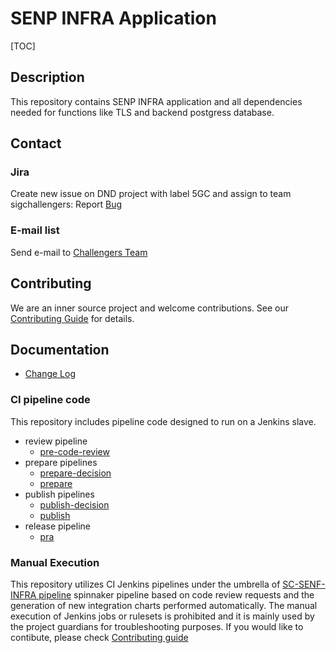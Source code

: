 # SENP INFRA Application

[TOC]

## Description

This repository contains SENP INFRA application and all dependencies needed
for functions like TLS and backend postgress database.

## Contact

### Jira

Create new issue on DND project with label 5GC and assign to team sigchallengers:
Report [Bug][1]

### E-mail list

Send e-mail to [Challengers Team][2]

## Contributing

We are an inner source project and welcome contributions.
See our [Contributing Guide](CONTRIBUTING.md) for details.

## Documentation

* [Change Log](CHANGELOG.md)

### CI pipeline code

This repository includes pipeline code designed to run on a Jenkins slave.

* review pipeline
    * [pre-code-review](./jenkins/pre-code-review.jenkinsfile)
* prepare pipelines
    * [prepare-decision](./jenkins/prepare-decision.jenkinsfile)
    * [prepare](./jenkins/prepare.jenkinsfile)
* publish pipelines
    * [publish-decision](./jenkins/publish-decision.jenkinsfile)
    * [publish](./jenkins/publish.jenkinsfile)
* release pipeline
    * [pra](./jenkins/pra.jenkinsfile)

### Manual Execution

This repository utilizes CI Jenkins pipelines under the umbrella of
[SC-SENF-INFRA pipeline][3] spinnaker pipeline based on code review requests and
the generation of new integration charts performed automatically. The manual
execution of Jenkins jobs or rulesets is prohibited and it is mainly used by the
project guardians for troubleshooting purposes. If you would like to contibute,
please check [Contributing guide](CONTRIBUTING.md)

[1]: https://eteamproject.internal.ericsson.com/secure/CreateIssue.jspa?pid=33703&amp;issuetype=10203
[2]: mailto://IXG-ChallengersTeam@ericsson.onmicrosoft.com
[3]: https://spinnaker.rnd.gic.ericsson.se/#/applications/esc5gtest/executions?pipeline=SC-SENP-INFRA
